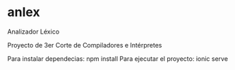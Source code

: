 # anlex
Analizador Léxico

Proyecto de 3er Corte de Compiladores e Intérpretes

Para instalar dependecias: npm install
Para ejecutar el proyecto: ionic serve
